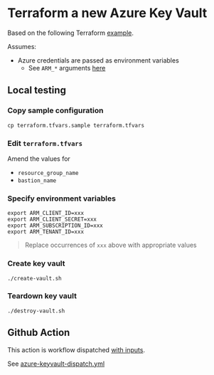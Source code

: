# Terraform a new Azure Key Vault

Based on the following Terraform [example](https://registry.terraform.io/providers/hashicorp/azurerm/latest/docs/resources/key_vault#example-usage).

Assumes:

* Azure credentials are passed as environment variables
  * See `ARM_*` arguments [here](https://registry.terraform.io/providers/hashicorp/azurerm/latest/docs#argument-reference)


## Local testing

### Copy sample configuration

```
cp terraform.tfvars.sample terraform.tfvars
```

### Edit `terraform.tfvars`

Amend the values for

* `resource_group_name`
* `bastion_name`

### Specify environment variables

```
export ARM_CLIENT_ID=xxx
export ARM_CLIENT_SECRET=xxx
export ARM_SUBSCRIPTION_ID=xxx
export ARM_TENANT_ID=xxx
```
> Replace occurrences of `xxx` above with appropriate values

### Create key vault

```
./create-vault.sh
```

### Teardown key vault

```
./destroy-vault.sh
```


## Github Action

This action is workflow dispatched [with inputs](https://docs.github.com/en/actions/using-workflows/workflow-syntax-for-github-actions#onworkflow_dispatchinputs).

See [azure-keyvault-dispatch.yml](https://github.com/clicktruck/azure-actions/.github/workflows/azure-keyvault-dispatch.yml)
